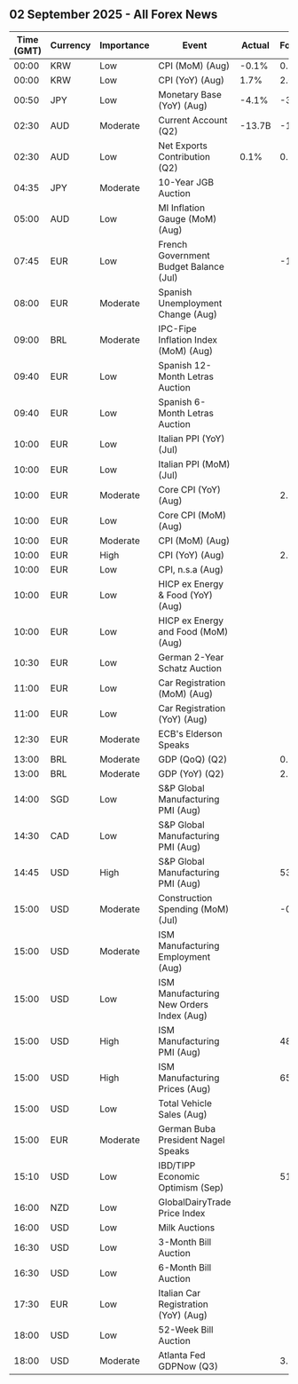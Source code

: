 ## 02 September 2025 - All Forex News

| Time (GMT) | Currency | Importance | Event | Actual | Forecast | Previous |
|------|----------|------------|-------|--------|----------|----------|
| 00:00 | KRW | Low | CPI (MoM) (Aug) | -0.1% | 0.2% | 0.2% |
| 00:00 | KRW | Low | CPI (YoY) (Aug) | 1.7% | 2.0% | 2.1% |
| 00:50 | JPY | Low | Monetary Base (YoY) (Aug) | -4.1% | -3.5% | -3.9% |
| 02:30 | AUD | Moderate | Current Account (Q2) | -13.7B | -15.9B | -14.7B |
| 02:30 | AUD | Low | Net Exports Contribution (Q2) | 0.1% | 0.3% | -0.1% |
| 04:35 | JPY | Moderate | 10-Year JGB Auction |  |  | 1.462% |
| 05:00 | AUD | Low | MI Inflation Gauge (MoM) (Aug) |  |  | 0.9% |
| 07:45 | EUR | Low | French Government Budget Balance (Jul) |  | -107.2B | -100.4B |
| 08:00 | EUR | Moderate | Spanish Unemployment Change (Aug) |  |  | -1.4K |
| 09:00 | BRL | Moderate | IPC-Fipe Inflation Index (MoM) (Aug) |  |  | 0.28% |
| 09:40 | EUR | Low | Spanish 12-Month Letras Auction |  |  | 1.945% |
| 09:40 | EUR | Low | Spanish 6-Month Letras Auction |  |  | 1.932% |
| 10:00 | EUR | Low | Italian PPI (YoY) (Jul) |  |  | 2.5% |
| 10:00 | EUR | Low | Italian PPI (MoM) (Jul) |  |  | 1.5% |
| 10:00 | EUR | Moderate | Core CPI (YoY) (Aug) |  | 2.2% | 2.3% |
| 10:00 | EUR | Low | Core CPI (MoM) (Aug) |  |  | -0.2% |
| 10:00 | EUR | Moderate | CPI (MoM) (Aug) |  |  | 0.0% |
| 10:00 | EUR | High | CPI (YoY) (Aug) |  | 2.0% | 2.0% |
| 10:00 | EUR | Low | CPI, n.s.a (Aug) |  |  | 129.12 |
| 10:00 | EUR | Low | HICP ex Energy & Food (YoY) (Aug) |  |  | 2.4% |
| 10:00 | EUR | Low | HICP ex Energy and Food (MoM) (Aug) |  |  | -0.1% |
| 10:30 | EUR | Low | German 2-Year Schatz Auction |  |  | 1.900% |
| 11:00 | EUR | Low | Car Registration (MoM) (Aug) |  |  | -17.50% |
| 11:00 | EUR | Low | Car Registration (YoY) (Aug) |  |  | 17.10% |
| 12:30 | EUR | Moderate | ECB's Elderson Speaks |  |  |  |
| 13:00 | BRL | Moderate | GDP (QoQ) (Q2) |  | 0.3% | 1.4% |
| 13:00 | BRL | Moderate | GDP (YoY) (Q2) |  | 2.1% | 2.9% |
| 14:00 | SGD | Low | S&P Global Manufacturing PMI (Aug) |  |  | 49.9 |
| 14:30 | CAD | Low | S&P Global Manufacturing PMI (Aug) |  |  | 46.1 |
| 14:45 | USD | High | S&P Global Manufacturing PMI (Aug) |  | 53.3 | 49.8 |
| 15:00 | USD | Moderate | Construction Spending (MoM) (Jul) |  | -0.1% | -0.4% |
| 15:00 | USD | Moderate | ISM Manufacturing Employment (Aug) |  |  | 43.4 |
| 15:00 | USD | Low | ISM Manufacturing New Orders Index (Aug) |  |  | 47.1 |
| 15:00 | USD | High | ISM Manufacturing PMI (Aug) |  | 48.9 | 48.0 |
| 15:00 | USD | High | ISM Manufacturing Prices (Aug) |  | 65.1 | 64.8 |
| 15:00 | USD | Low | Total Vehicle Sales (Aug) |  |  | 16.40M |
| 15:00 | EUR | Moderate | German Buba President Nagel Speaks |  |  |  |
| 15:10 | USD | Low | IBD/TIPP Economic Optimism (Sep) |  | 51.8 | 50.9 |
| 16:00 | NZD | Low | GlobalDairyTrade Price Index |  |  | -0.3% |
| 16:00 | USD | Low | Milk Auctions |  |  | 4,291.0 |
| 16:30 | USD | Low | 3-Month Bill Auction |  |  | 4.100% |
| 16:30 | USD | Low | 6-Month Bill Auction |  |  | 3.915% |
| 17:30 | EUR | Low | Italian Car Registration (YoY) (Aug) |  |  | -5.1% |
| 18:00 | USD | Low | 52-Week Bill Auction |  |  | 3.760% |
| 18:00 | USD | Moderate | Atlanta Fed GDPNow (Q3) |  | 3.5% | 3.5% |
